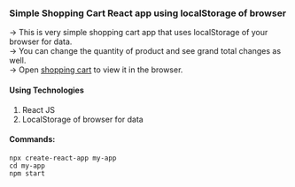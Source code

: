 ### Simple Shopping Cart React app using localStorage of browser

-> This is very simple shopping cart app that uses localStorage of your browser for data. <br/>
-> You can change the quantity of product and see grand total changes as well. <br/>
-> Open [shopping cart](https://main.d3laab1ebgnsvf.amplifyapp.com/) to view it in the browser.

#### Using Technologies

1. React JS
2. LocalStorage of browser for data

#### Commands:

```
npx create-react-app my-app
cd my-app
npm start

```
